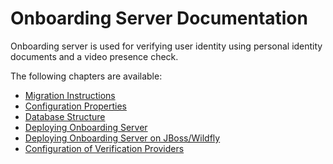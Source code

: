 # Onboarding Server Documentation

Onboarding server is used for verifying user identity using personal identity documents and a video presence check.

The following chapters are available:
- [Migration Instructions](./Migration-Instructions.md)
- [Configuration Properties](./Configuration-Properties.md)
- [Database Structure](./Database-Structure.md)
- [Deploying Onboarding Server](./Deploying-Onboarding-Server.md)
- [Deploying Onboarding Server on JBoss/Wildfly](./Deploying-Wildfly.md)
- [Configuration of Verification Providers](./Configuration-Verification-Providers.md)

